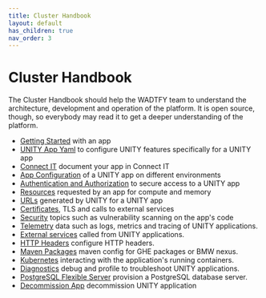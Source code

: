 ```yaml
---
title: Cluster Handbook
layout: default
has_children: true
nav_order: 3
---
```


<!-- DOCTOC SKIP -->

# Cluster Handbook

The Cluster Handbook should help the WADTFY team to understand the architecture, development and operation of the
platform. It is open source, though, so everybody may read it to get a deeper understanding of the platform.

* [Getting Started](getting-started.html) with an app
* [UNITY App Yaml](unity-app-yaml.html) to configure UNITY features specifically for a UNITY app
* [Connect IT](connect-it.html) document your app in Connect IT
* [App Configuration](app-configuration.html) of a UNITY app on different environments
* [Authentication and Authorization](authentication-and-authorization.html) to secure access to a UNITY app
* [Resources](resources.html) requested by an app for compute and memory
* [URLs](urls.html) generated by UNITY for a UNITY app
* [Certificates](certificates.html), TLS and calls to external services
* [Security](security.html) topics such as vulnerability scanning on the app's code
* [Telemetry](telemetry.html) data such as logs, metrics and tracing of UNITY applications.
* [External services](external-services.html) called from UNITY applications.
* [HTTP Headers](http-headers.html) configure HTTP headers.
* [Maven Packages](maven-packages.html) maven config for GHE packages or BMW nexus.
* [Kubernetes](kubernetes.html) interacting with the application's running containers.
* [Diagnostics](diagnostics.html) debug and profile to troubleshoot UNITY applications.
* [PostgreSQL Flexible Server](postgresql-flexible-server.html) provision a PostgreSQL database server.
* [Decommission App](decommission-app.html) decommission UNITY application

<!--
verify the nav_order by running (-E is for --regexp-extended)

grep "nav_order:" *.md | sed -E 's/(.*):nav_order: ([0-9]+).*/\2 \1/' | sort -V
-->
